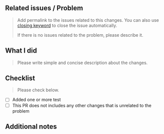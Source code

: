 ## Related issues / Problem

> Add permalink to the issues related to this changes.
> You can also use [closing keyword](https://help.github.com/en/github/managing-your-work-on-github/closing-issues-using-keywords) to close the issue automatically.
>
> If there is no issues related to the problem, please describe it.

## What I did

> Please write simple and concise description about the changes.

## Checklist

> Please check below.

- [ ] Added one or more test
- [ ] This PR does not includes any other changes that is unrelated to the problem

## Additional notes
